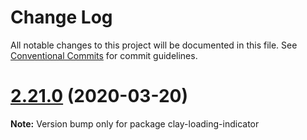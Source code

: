 # Change Log

All notable changes to this project will be documented in this file.
See [Conventional Commits](https://conventionalcommits.org) for commit guidelines.

# [2.21.0](https://github.com/liferay/clay/tree/master/packages/clay-loading-indicator/compare/v2.20.2...v2.21.0) (2020-03-20)

**Note:** Version bump only for package clay-loading-indicator
